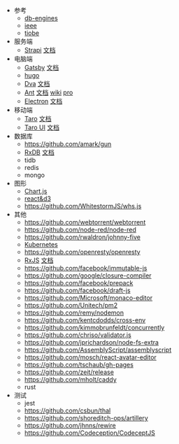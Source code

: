 - 参考
  - [db-engines](https://db-engines.com/en/ranking)
  - [ieee](https://spectrum.ieee.org/at-work/innovation/the-2018-top-programming-languages)
  - [tiobe](https://www.tiobe.com/tiobe-index/)
- 服务端
  - [Strapi](https://github.com/strapi/strapi) [文档](https://strapi.io/documentation)
- 电脑端
  - [Gatsby](https://github.com/gatsbyjs/gatsby) [文档](https://www.gatsbyjs.org/docs/)
  - [hugo](https://github.com/gohugoio/hugo)
  - [Dva](https://github.com/dvajs/dva) [文档](https://dvajs.com/guide)
  - [Ant](https://github.com/ant-design/ant-design)
    [文档](https://ant.design/docs/react/introduce-cn)
    [wiki](https://www.yuque.com/ant-design/course/intro)
    [pro](https://pro.ant.design/docs/getting-started-cn)
  - [Electron](https://github.com/electron/electron) [文档](https://electronjs.org/docs)
- 移动端
  - [Taro](https://github.com/NervJS/taro) [文档](https://nervjs.github.io/taro/docs/README.html)
  - [Taro UI](https://github.com/NervJS/taro-ui) [文档](https://taro-ui.aotu.io/#/docs/introduction)
- 数据库
  - https://github.com/amark/gun
  - [RxDB](https://github.com/pubkey/rxdb) [文档](https://rxdb.info)
  - tidb
  - redis
  - mongo
- 图形
  - [Chart.js](https://github.com/chartjs/Chart.js)
  - [react&d3](https://github.com/recharts/recharts)
  - https://github.com/WhitestormJS/whs.js
- 其他
  - https://github.com/webtorrent/webtorrent
  - https://github.com/node-red/node-red
  - https://github.com/rwaldron/johnny-five
  - [Kubernetes](https://github.com/kubernetes/kubernetes)
  - https://github.com/openresty/openresty
  - [RxJS](https://github.com/ReactiveX/rxjs) [文档](https://rxjs-dev.firebaseapp.com/guide/overview)
  - https://github.com/facebook/immutable-js
  - https://github.com/google/closure-compiler
  - https://github.com/facebook/prepack
  - https://github.com/facebook/draft-js
  - https://github.com/Microsoft/monaco-editor
  - https://github.com/Unitech/pm2
  - https://github.com/remy/nodemon
  - https://github.com/kentcdodds/cross-env
  - https://github.com/kimmobrunfeldt/concurrently
  - https://github.com/chriso/validator.js
  - https://github.com/jprichardson/node-fs-extra
  - https://github.com/AssemblyScript/assemblyscript
  - https://github.com/mosch/react-avatar-editor
  - https://github.com/tschaub/gh-pages
  - https://github.com/zeit/release
  - https://github.com/mholt/caddy
  - rust
- 测试
  - jest
  - https://github.com/csbun/thal
  - https://github.com/shoreditch-ops/artillery
  - https://github.com/jhnns/rewire
  - https://github.com/Codeception/CodeceptJS

